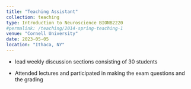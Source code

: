 ```yaml
---
title: "Teaching Assistant"
collection: teaching
type: Introduction to Neuroscience BIONB2220
#permalink: /teaching/2014-spring-teaching-1
venue: "Cornell University"
date: 2023-05-05
location: "Ithaca, NY"
---
```


-  lead weekly discussion sections consisting of 30 students

- Attended lectures and participated in making the exam questions and the grading

